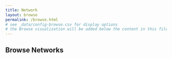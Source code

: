 ```yaml
---
title: Network
layout: browse
permalink: /browse.html
# see _data/config-browse.csv for display options
# the Browse visualization will be added below the content in this file
---
```


## Browse Networks
